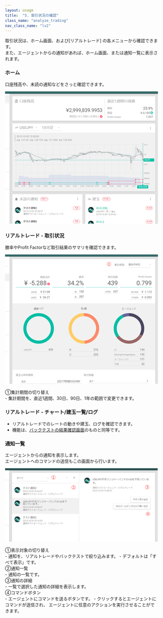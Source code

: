 ```yaml
---
layout: usage
title:  "5. 取引状況の確認"
class_name: "analyze_trading"
nav_class_name: "lv2"
---
```


取引状況は、ホーム画面、および[リアルトレード] の各メニューから確認できます。 <br/>
また、エージェントからの通知があれば、ホーム画面、または通知一覧に表示されます。

<h3>ホーム</h3>

口座残高や、未読の通知などをさっと確認できます。

![ホーム](/images/usage/usage_09.png)


<h3>リアルトレード - 取引状況</h3>

勝率やProfit Factorなど取引結果のサマリを確認できます。


![取引状況](/images/usage/usage_10.png)

<div class="item">①集計期間の切り替え</div>
- 集計期間を、直近1週間、30日、90日、1年の範囲で変更できます。


<h3>リアルトレード - チャート/建玉一覧/ログ</h3>

- リアルトレードでのレートの動きや建玉、ログを確認できます。
- 機能は、[バックテストの結果確認画面](010300_analyze_backtest_result.html)のものと同等です。

<h3>通知一覧</h3>

エージェントからの通知を表示します。<br/>
エージェントへのコマンドの送信もこの画面から行います。

![通知一覧画面](/images/usage/usage_11.png)

<div class="item">①表示対象の切り替え</div>
- 通知を、リアルトレードやバックテストで絞り込みます。
- デフォルトは「すべて表示」です。

<div class="item">②通知一覧</div>
- 通知の一覧です。

<div class="item">③通知の詳細</div>
- 一覧で選択した通知の詳細を表示します。

<div class="item">④コマンドボタン</div>
- エージェントにコマンドを送るボタンです。
- クリックするとエージェントにコマンドが送信され、
  エージェントに任意のアクションを実行させることができます。
